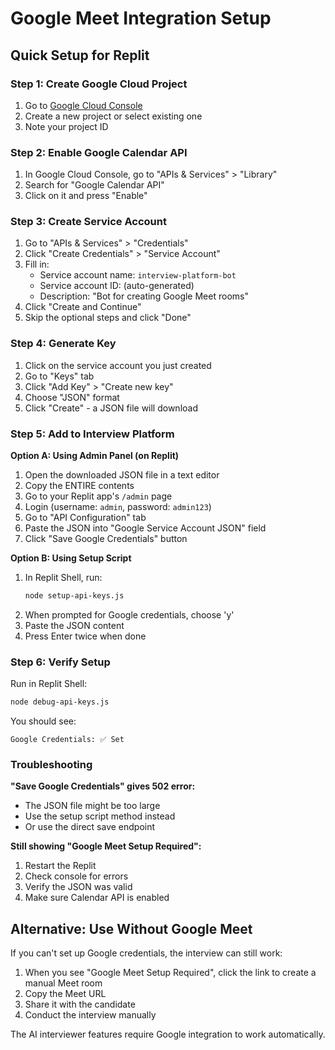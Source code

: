 # Google Meet Integration Setup

## Quick Setup for Replit

### Step 1: Create Google Cloud Project
1. Go to [Google Cloud Console](https://console.cloud.google.com/)
2. Create a new project or select existing one
3. Note your project ID

### Step 2: Enable Google Calendar API
1. In Google Cloud Console, go to "APIs & Services" > "Library"
2. Search for "Google Calendar API"
3. Click on it and press "Enable"

### Step 3: Create Service Account
1. Go to "APIs & Services" > "Credentials"
2. Click "Create Credentials" > "Service Account"
3. Fill in:
   - Service account name: `interview-platform-bot`
   - Service account ID: (auto-generated)
   - Description: "Bot for creating Google Meet rooms"
4. Click "Create and Continue"
5. Skip the optional steps and click "Done"

### Step 4: Generate Key
1. Click on the service account you just created
2. Go to "Keys" tab
3. Click "Add Key" > "Create new key"
4. Choose "JSON" format
5. Click "Create" - a JSON file will download

### Step 5: Add to Interview Platform

**Option A: Using Admin Panel (on Replit)**
1. Open the downloaded JSON file in a text editor
2. Copy the ENTIRE contents
3. Go to your Replit app's `/admin` page
4. Login (username: `admin`, password: `admin123`)
5. Go to "API Configuration" tab
6. Paste the JSON into "Google Service Account JSON" field
7. Click "Save Google Credentials" button

**Option B: Using Setup Script**
1. In Replit Shell, run:
   ```bash
   node setup-api-keys.js
   ```
2. When prompted for Google credentials, choose 'y'
3. Paste the JSON content
4. Press Enter twice when done

### Step 6: Verify Setup
Run in Replit Shell:
```bash
node debug-api-keys.js
```

You should see:
```
Google Credentials: ✅ Set
```

### Troubleshooting

**"Save Google Credentials" gives 502 error:**
- The JSON file might be too large
- Use the setup script method instead
- Or use the direct save endpoint

**Still showing "Google Meet Setup Required":**
1. Restart the Replit
2. Check console for errors
3. Verify the JSON was valid
4. Make sure Calendar API is enabled

## Alternative: Use Without Google Meet

If you can't set up Google credentials, the interview can still work:

1. When you see "Google Meet Setup Required", click the link to create a manual Meet room
2. Copy the Meet URL
3. Share it with the candidate
4. Conduct the interview manually

The AI interviewer features require Google integration to work automatically.